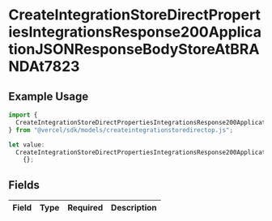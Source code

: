 # CreateIntegrationStoreDirectPropertiesIntegrationsResponse200ApplicationJSONResponseBodyStoreAtBRANDAt7823

## Example Usage

```typescript
import {
  CreateIntegrationStoreDirectPropertiesIntegrationsResponse200ApplicationJSONResponseBodyStoreAtBRANDAt7823,
} from "@vercel/sdk/models/createintegrationstoredirectop.js";

let value:
  CreateIntegrationStoreDirectPropertiesIntegrationsResponse200ApplicationJSONResponseBodyStoreAtBRANDAt7823 =
    {};
```

## Fields

| Field       | Type        | Required    | Description |
| ----------- | ----------- | ----------- | ----------- |